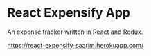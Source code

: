 # React Expensify App

An expense tracker written in React and Redux.

https://react-expensify-saarim.herokuapp.com/



